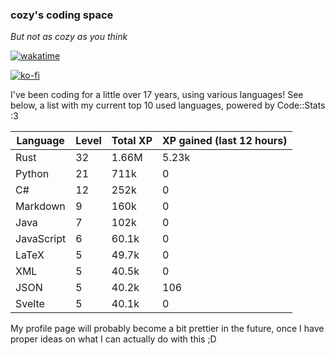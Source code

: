 ### cozy's coding space
*But not as cozy as you think*

[![wakatime](https://wakatime.com/badge/user/c0ba07bb-3421-41be-bd1a-d611e670f250.svg)](https://wakatime.com/@c0ba07bb-3421-41be-bd1a-d611e670f250)

[![ko-fi](https://ko-fi.com/img/githubbutton_sm.svg)](https://ko-fi.com/J3J75ITL4)

I've been coding for a little over 17 years, using various languages! See below, a list with my current top 10 used languages, powered by Code::Stats :3
    
| Language | Level | Total XP | XP gained (last 12 hours) |
| --- | --- | --- | --- |
| Rust | 32 | 1.66M | 5.23k |
| Python | 21 | 711k | 0 |
| C# | 12 | 252k | 0 |
| Markdown | 9 | 160k | 0 |
| Java | 7 | 102k | 0 |
| JavaScript | 6 | 60.1k | 0 |
| LaTeX | 5 | 49.7k | 0 |
| XML | 5 | 40.5k | 0 |
| JSON | 5 | 40.2k | 106 |
| Svelte | 5 | 40.1k | 0 |
    
My profile page will probably become a bit prettier in the future, once I have proper ideas on what I can actually do with this ;D